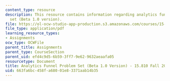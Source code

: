 ```yaml
---
content_type: resource
description: This resource contains information regarding analytics funnel problem
  set (Beta 1.0 version).
file: https://ol-ocw-studio-app-production.s3.amazonaws.com/courses/15-810-marketing-management-analytics-frameworks-and-applications-fall-2015/663fa6bc458fa68001e83371aab14b35_MIT15_810F15_AnaFunl_Prob.pdf
file_type: application/pdf
learning_resource_types:
- Assignments
ocw_type: OCWFile
parent_title: Assignments
parent_type: CourseSection
parent_uid: efd4c9d5-6b59-3ff7-9e62-9632aeaafa05
resourcetype: Document
title: Analytics Funnel Problem Set (Beta 1.0 Version) - 15.810 Fall 2015
uid: 663fa6bc-458f-a680-01e8-3371aab14b35
---
```

